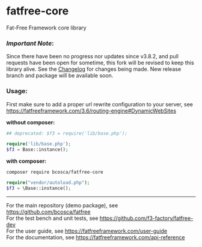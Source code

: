 # fatfree-core
Fat-Free Framework core library

### *Important Note*:

Since there have been no progress nor updates since v3.8.2, and pull requests have been open for sometime, this fork will be revised to keep this library alive. 
See the [Changelog](https://github.com/aingelc12ell/f3/blob/master/CHANGELOG.md) for changes being made.
New release branch and package will be available soon.

### Usage:

First make sure to add a proper url rewrite configuration to your server, see https://fatfreeframework.com/3.6/routing-engine#DynamicWebSites

**without composer:**

```php
## deprecated: $f3 = require('lib/base.php');

require('lib/base.php');
$f3 = Base::instance();
```

**with composer:**

```
composer require bcosca/fatfree-core
```

```php
require("vendor/autoload.php");
$f3 = \Base::instance();
```

---
For the main repository (demo package), see https://github.com/bcosca/fatfree  
For the test bench and unit tests, see https://github.com/f3-factory/fatfree-dev  
For the user guide, see https://fatfreeframework.com/user-guide  
For the documentation, see https://fatfreeframework.com/api-reference
